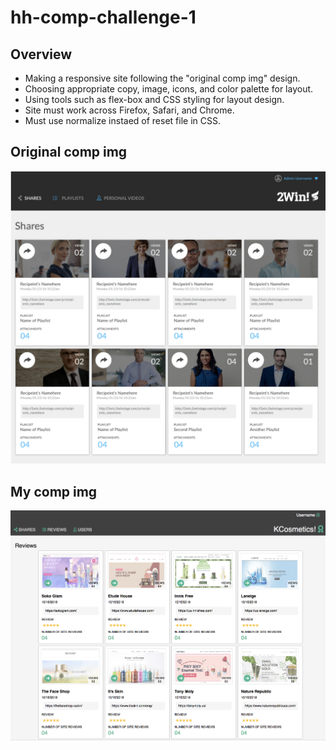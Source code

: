 # hh-comp-challenge-1
## Overview
- Making a responsive site following the "original comp img" design. 
- Choosing appropriate copy, image, icons, and color palette for layout.
- Using tools such as flex-box and CSS styling for layout design.
- Site must work across Firefox, Safari, and Chrome.
- Must use normalize instaed of reset file in CSS.

## Original comp img
![Screenshot](static-comp-challenge-1-img.png)

## My comp img
![Screenshot](hh-comp-challenge-1-img.png)
